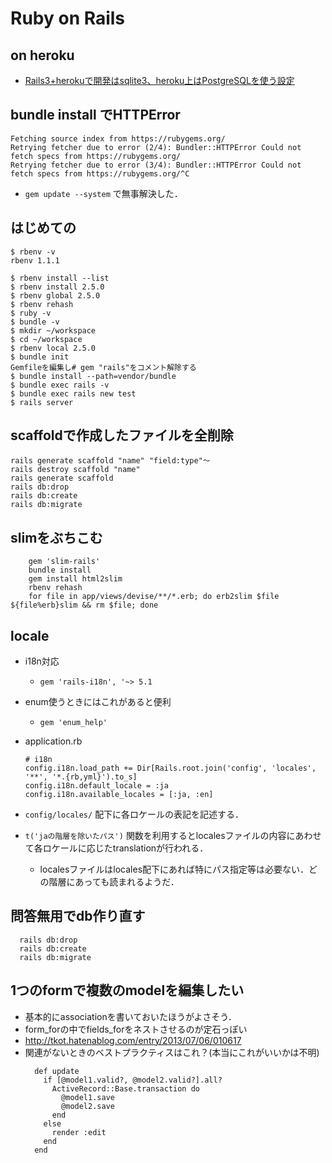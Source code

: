 # Ruby on Rails

## on heroku
  - [Rails3+herokuで開発はsqlite3、heroku上はPostgreSQLを使う設定](https://daipresents.com/2012/post-5016/)

## bundle install でHTTPError
```
Fetching source index from https://rubygems.org/
Retrying fetcher due to error (2/4): Bundler::HTTPError Could not fetch specs from https://rubygems.org/
Retrying fetcher due to error (3/4): Bundler::HTTPError Could not fetch specs from https://rubygems.org/^C
```
  - `gem update --system` で無事解決した．
  

## はじめての
```
$ rbenv -v
rbenv 1.1.1

$ rbenv install --list
$ rbenv install 2.5.0
$ rbenv global 2.5.0
$ rbenv rehash
$ ruby -v
$ bundle -v
$ mkdir ~/workspace
$ cd ~/workspace
$ rbenv local 2.5.0
$ bundle init
Gemfileを編集し# gem "rails"をコメント解除する
$ bundle install --path=vendor/bundle
$ bundle exec rails -v
$ bundle exec rails new test
$ rails server
```

## scaffoldで作成したファイルを全削除
```
rails generate scaffold "name" "field:type"〜
rails destroy scaffold "name"
rails generate scaffold
rails db:drop
rails db:create
rails db:migrate
```

## slimをぶちこむ
```
    gem 'slim-rails'
    bundle install
    gem install html2slim
    rbenv rehash
    for file in app/views/devise/**/*.erb; do erb2slim $file ${file%erb}slim && rm $file; done
```

## locale
  - i18n対応
    - `gem 'rails-i18n', '~> 5.1`
  - enum使うときにはこれがあると便利
    - `gem 'enum_help'`

  - application.rb
    ```
    # i18n
    config.i18n.load_path += Dir[Rails.root.join('config', 'locales', '**', '*.{rb,yml}').to_s]
    config.i18n.default_locale = :ja
    config.i18n.available_locales = [:ja, :en]
    ```
  - `config/locales/` 配下に各ロケールの表記を記述する．
  - `t('jaの階層を除いたパス')` 関数を利用するとlocalesファイルの内容にあわせて各ロケールに応じたtranslationが行われる．
    - localesファイルはlocales配下にあれば特にパス指定等は必要ない．どの階層にあっても読まれるようだ．

## 問答無用でdb作り直す
  ```
    rails db:drop
    rails db:create
    rails db:migrate
  ```

## 1つのformで複数のmodelを編集したい
  - 基本的にassociationを書いておいたほうがよさそう．
  - form_forの中でfields_forをネストさせるのが定石っぽい
  - http://tkot.hatenablog.com/entry/2013/07/06/010617
  - 関連がないときのベストプラクティスはこれ？(本当にこれがいいかは不明)
    ```
      def update
        if [@model1.valid?, @model2.valid?].all?
          ActiveRecord::Base.transaction do
            @model1.save
            @model2.save
          end
        else
          render :edit
        end
      end
    ```